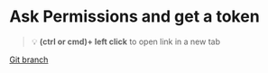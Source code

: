 # Ask Permissions and get a token 


> :bulb: **(ctrl or cmd)+ left click** to open link in a new tab 

[Git branch](https://github.com/codiku/react-native-meteo/tree/020-EN-notification-received)